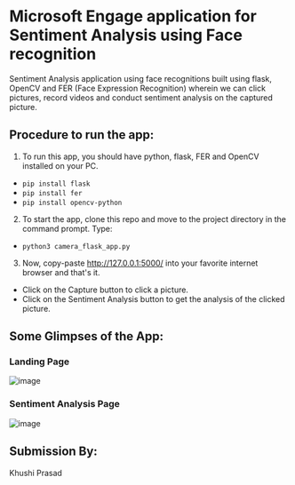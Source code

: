 # Microsoft Engage application for Sentiment Analysis using Face recognition
Sentiment Analysis application using face recognitions built using flask, OpenCV and FER (Face Expression Recognition) wherein we can click pictures, record videos and conduct sentiment analysis on the captured picture.

## Procedure to run the app:

1. To run this app, you should have python, flask, FER and OpenCV installed on your PC.
- `pip install flask`
- `pip install fer`
- `pip install opencv-python`

2. To start the app, clone this repo and move to the project directory in the command prompt. 
Type: 
- `python3 camera_flask_app.py`

3. Now, copy-paste http://127.0.0.1:5000/ into your favorite internet browser and that's it.

- Click on the Capture button to click a picture.
- Click on the Sentiment Analysis button to get the analysis of the clicked picture.

## Some Glimpses of the App:
### Landing Page
![image](https://user-images.githubusercontent.com/72306997/170865815-4a4ac2fd-8356-4cf2-8720-0adea56312b1.png)

### Sentiment Analysis Page
![image](https://user-images.githubusercontent.com/72306997/170865843-c29786a0-ed22-4567-b72a-5ffc4284a907.png)


## Submission By:
Khushi Prasad

